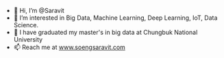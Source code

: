 - 👋 Hi, I’m @Saravit
- 👀 I’m interested in Big Data, Machine Learning, Deep Learning, IoT, Data Science.
- 🌱 I have graduated my master's in big data at Chungbuk National University
- 📫 Reach me at www.soengsaravit.com

<!---
SoengSaravit/SoengSaravit is a ✨ special ✨ repository because its `README.md` (this file) appears on your GitHub profile.
You can click the Preview link to take a look at your changes.
--->
